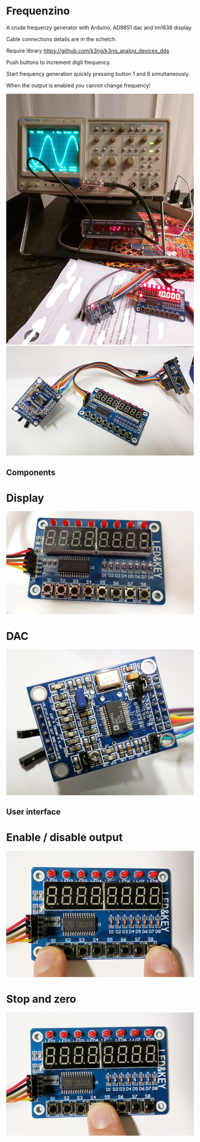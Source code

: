 # Frequenzino
A crude frequenzy generator with Arduino, AD9851 dac and tm1638 display.

Cable connections details are in the schetch.

Require library
https://github.com/k3ng/k3ng_analog_devices_dds

Push buttons to increment digit frequency.

Start frequency generation quickly pressing button 1 and 8 simultaneously.

When the output is enabled you cannot change frequency!

![Scope](https://github.com/bigjohnson/GitHubAssets/blob/master/Frequenzino/scope.jpg)
![Generator](https://github.com/bigjohnson/GitHubAssets/blob/master/Frequenzino/gener.jpg?raw=true)

## Components
# Display
![Demo](https://github.com/bigjohnson/GitHubAssets/blob/master/Frequenzino/tm1638.jpg?raw=true)
# DAC
![Demo](https://github.com/bigjohnson/GitHubAssets/blob/master/Frequenzino/AD9851.jpg?raw=true)

## User interface
# Enable / disable output
![Demo](https://github.com/bigjohnson/GitHubAssets/blob/master/Frequenzino/start.jpg?raw=true)
# Stop and zero
![Demo](https://github.com/bigjohnson/GitHubAssets/blob/master/Frequenzino/zerostop.jpg?raw=true)
